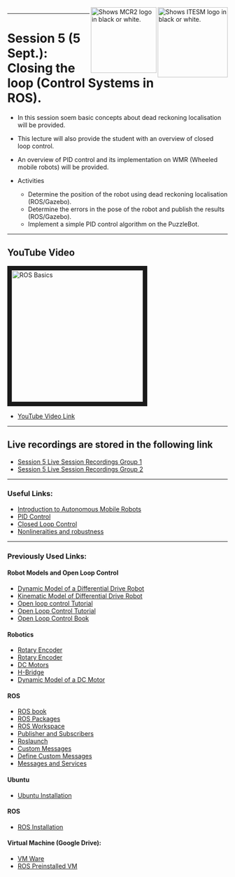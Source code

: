<picture>
  <source media="(prefers-color-scheme: dark)" srcset="https://github.com/ManchesterRoboticsLtd/Sistemas-ciberfisicos-TEC-Intro-ROS/blob/main/Misc/Logos/Logotipo%20Vertical%20Bco_Transparente.png">
  <source media="(prefers-color-scheme: light)" srcset="https://github.com/ManchesterRoboticsLtd/Sistemas-ciberfisicos-TEC-Intro-ROS/blob/main/Misc/Logos/Logotipo%20Vertical%20Azul%20transparente.png">
  <img alt="Shows ITESM logo in black or white." width="160" align="right">
</picture>

<picture>
  <source media="(prefers-color-scheme: dark)" srcset="https://github.com/ManchesterRoboticsLtd/Sistemas-ciberfisicos-TEC-Intro-ROS/blob/main/Misc/Logos/MCR2_Logo_White.png">
  <source media="(prefers-color-scheme: light)" srcset="https://github.com/ManchesterRoboticsLtd/Sistemas-ciberfisicos-TEC-Intro-ROS/blob/main/Misc/Logos/MCR2_Logo_Black.png">
  <img alt="Shows MCR2 logo in black or white." width="150" align="right">
</picture>




---
# Session 5 (5 Sept.): Closing the loop (Control Systems in ROS).
  * In this session soem basic concepts about dead reckoning localisation will be provided.
  * This lecture will also provide the student with an overview of closed loop control.
  * An overview of PID control and its implementation on WMR (Wheeled mobile robots) will be provided.
  
  * Activities
    - Determine the position of the robot using dead reckoning localisation (ROS/Gazebo).
    - Determine the errors in the pose of the robot and publish the results (ROS/Gazebo).
    - Implement a simple PID control algorithm on the PuzzleBot.

---

## YouTube Video
<a href="http://www.youtube.com/watch?feature=player_embedded&v=IF-vBDHNeUKEYU
" target="_blank"><img src="http://img.youtube.com/vi/vBDHNeUKEYU/0.jpg" 
alt="ROS Basics" width="300" border="10" /></a> 
* [YouTube Video Link](https://www.youtube.com/watch?v=vBDHNeUKEYU&ab_channel=ManchesterRobotics)


---

## Live recordings are stored in the following link
 * [Session 5 Live Session Recordings Group 1](https://www.dropbox.com/sh/r18u6hxaswzbmom/AABWmxLbAcWVUfzMS0o8ZwI-a?dl=0&preview=2022-09-05+17.12.20+Curso+ROS+ciberf%C3%ADsicos_PART1.mp4)
 * [Session 5 Live Session Recordings Group 2](https://www.dropbox.com/sh/r18u6hxaswzbmom/AABWmxLbAcWVUfzMS0o8ZwI-a?dl=0&preview=2022-09-05+21.07.41+Curso+Ros+-+Ciberf%C3%ADsicos.mp4)

---

### Useful Links:
* [Introduction to Autonomous Mobile Robots](https://ieeexplore.ieee.org/book/6267528)
* [PID Control](https://ieeexplore.ieee.org/document/1453566)
* [Closed Loop Control](https://www.electronics-tutorials.ws/systems/closed-loop-system.html)
* [Nonlineraities and robustness](https://ieeexplore.ieee.org/document/8603065)


---

### Previously Used Links: 
#### Robot Models and Open Loop Control
* [Dynamic Model of a Differential Drive Robot](https://www.hilarispublisher.com/open-access/dynamic-modelling-of-differentialdrive-mobile-robots-using-lagrange-and-newtoneuler-methodologies-a-unified-framework-2168-9695.1000107.pdf)
* [Kinematic Model of Differential Drive Robot](https://globaljournals.org/GJRE_Volume14/1-Kinematics-Localization-and-Control.pdf)
* [Open loop control Tutorial](https://www.electronics-tutorials.ws/systems/open-loop-system.html)
* [Open Loop Control Tutorial](https://www.electronicshub.org/open-loop-system/)
* [Open Loop Control Book](https://eng.libretexts.org/Bookshelves/Electrical_Engineering/Signal_Processing_and_Modeling/Introduction_to_Linear_Time-Invariant_Dynamic_Systems_for_Students_of_Engineering_(Hallauer)/14%3A_Introduction_to_Feedback_Control/14.02%3A_Definitions_and_Examples_of_Open-Loop_Control_Systems)

#### Robotics
* [Rotary Encoder](https://en.wikipedia.org/wiki/Rotary_encoder)
* [Rotary Encoder](https://www.encoder.com/article-what-is-an-encoder)
* [DC Motors](https://en.wikipedia.org/wiki/DC_motor)
* [H-Bridge](https://www.youtube.com/watch?v=fVgnUWIWzZ8&ab_channel=NorthwesternRobotics)
* [Dynamic Model of a DC Motor](https://www.ijser.org/researchpaper/Dynamic-Model-Analysis-of-a-DC-Motor-in-MATLAB.pdf)

#### ROS
* [ROS book](https://www.cse.sc.edu/~jokane/agitr/)
* [ROS Packages](http://wiki.ros.org/ROS/Tutorials/CreatingPackage)
* [ROS Workspace](http://wiki.ros.org/catkin/Tutorials/create_a_workspace)
* [Publisher and Subscribers](http://wiki.ros.org/ROS/Tutorials/WritingPublisherSubscriber%28python%29)
* [Roslaunch](http://wiki.ros.org/roslaunch)
* [Custom Messages](http://wiki.ros.org/ROS/Tutorials/CustomMessagePublisherSubscriber%28python%29)
* [Define Custom Messages](http://wiki.ros.org/ROS/Tutorials/DefiningCustomMessages)
* [Messages and Services](http://wiki.ros.org/ROS/Tutorials/CreatingMsgAndSrv)

#### Ubuntu
  * [Ubuntu Installation](https://ubuntu.com/tutorials/install-ubuntu-desktop#1-overview)

#### ROS
  * [ROS Installation](http://wiki.ros.org/noetic/Installation/Ubuntu)

#### Virtual Machine (Google Drive): 
  * [VM Ware](https://drive.google.com/file/d/1Kqt8E69nB5pxYzyVztyoxF0UY9yCHLns/view)
  * [ROS Preinstalled VM](https://drive.google.com/file/d/1LCn433uN5pf8dcauWDagKEKjORsE3fZR/view)

